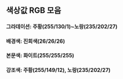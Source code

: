 <h2>색상값 RGB 모음</h2>

<h4>그라데이션: 주황(255/130/1)~노랑(235/202/27)</h4>
<h4>배경색: 진회색(26/26/26)</h4>
<h4>본문색: 화이트(255/255/255)</h4>
<h4>강조색: 주황(255/149/12), 노랑(235/202/27)</h4>
